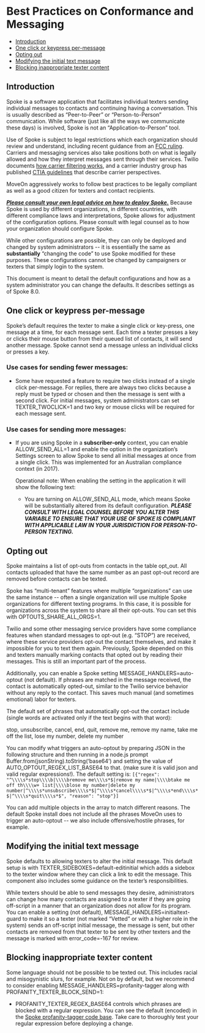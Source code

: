 # Best Practices on Conformance and Messaging

- [Introduction](#introduction)
- [One click or keypress per-message](#one-click-or-keypress-per-message)
- [Opting out](#opting-out)
- [Modifying the initial text message](#modifying-the-initial-text-message)
- [Blocking inappropriate texter content](#blocking-inappropriate-texter-content)

## Introduction

Spoke is a software application that facilitates individual texters sending individual messages to contacts and continuing having a conversation. This is usually described as “Peer-to-Peer” or “Person-to-Person” communication.  While software (just like all the ways we communicate these days) is involved, Spoke is not an “Application-to-Person” tool.

Use of Spoke is subject to legal restrictions which each organization should review and understand, including recent guidance from an [FCC ruling](https://docs.fcc.gov/public/attachments/DA-20-670A1.pdf). Carriers and messaging services also take positions both on what is legally allowed and how they interpret messages sent through their services.  Twilio documents [how carrier filtering works](https://support.twilio.com/hc/en-us/articles/223181848-How-Does-Carrier-Filtering-Work-), and a carrier industry group has published [CTIA guidelines](https://www.ctia.org/the-wireless-industry/industry-commitments/messaging-interoperability-sms-mms) that describe carrier perspectives.

MoveOn aggressively works to follow best practices to be legally compliant as well as a good citizen for texters and contact recipients.

<b><i><u>Please consult your own legal advice on how to deploy Spoke.</u></i></b> Because Spoke is used by different organizations, in different countries, with different compliance laws and interpretations, Spoke allows for adjustment of the configuration options.  Please consult with legal counsel as to how your organization should configure Spoke.

While other configurations are possible, they can only be deployed and changed by system administrators -- it is essentially the same as <b>substantially</b> “changing the code” to use Spoke modified for these purposes.  These configurations cannot be changed by campaigners or texters that simply login to the system.

This document is meant to detail the default configurations and how as a system administrator you can change the defaults. It describes settings as of Spoke 8.0.

## One click or keypress per-message

Spoke’s default requires the texter to make a single click or key-press, one message at a time, for each message sent. Each time a texter presses a key or clicks their mouse button from their queued list of contacts, it will send another message. Spoke cannot send a message unless an individual clicks or presses a key.

### Use cases for sending fewer messages:

* Some have requested a feature to require two clicks instead of a single click per-message.  For replies, there are always two clicks because a reply must be typed or chosen and then the message is sent with a second click. For initial messages, system administrators can set TEXTER_TWOCLICK=1 and two key or mouse clicks will be required for each message sent.

### Use cases for sending more messages:

* If you are using Spoke in a <b>subscriber-only</b> context, you can enable ALLOW_SEND_ALL=1 and enable the option in the organization’s Settings screen to allow Spoke to send all initial messages at once from a single click. This was implemented for an Australian compliance context (in 2017).

  Operational note: When enabling the setting in the application it will show the following text:

  * You are turning on ALLOW_SEND_ALL mode, which means Spoke will be substantially altered from its default configuration.  <b><i>PLEASE CONSULT WITH LEGAL COUNSEL BEFORE YOU ALTER THIS VARIABLE TO ENSURE THAT YOUR USE OF SPOKE IS COMPLIANT WITH APPLICABLE LAW IN YOUR JURISDICTION FOR PERSON-TO-PERSON TEXTING. </i></b>


## Opting out

Spoke maintains a list of opt-outs from contacts in the table opt_out. All contacts uploaded that have the same number as an past opt-out record are removed before contacts can be texted.  

Spoke has “multi-tenant” features where multiple “organizations” can use the same instance -- often a single organization will use multiple Spoke organizations for different texting programs. In this case, it is possible for organizations across the system to share all their opt-outs. You can set this with OPTOUTS_SHARE_ALL_ORGS=1.

Twilio and some other messaging service providers have some compliance features when standard messages to opt-out (e.g. “STOP”) are received, where these service providers opt-out the contact themselves, and make it impossible for you to text them again.  Previously, Spoke depended on this and texters manually marking contacts that opted out by reading their messages.  This is still an important part of the process.

Additionally, you can enable a Spoke setting MESSAGE_HANDLERS=auto-optout (not default). If phrases are matched in the message received, the contact is automatically opted-out, similar to the Twilio service behavior without any reply to the contact. This saves much manual (and sometimes emotional) labor for texters.

The default set of phrases that automatically opt-out the contact include (single words are activated only if the text begins with that word):

   stop, unsubscribe, cancel, end, quit, remove me, remove my name, take me off the list, lose my number, delete my number


You can modify what triggers an auto-optout by preparing JSON in the following structure and then running in a node.js prompt Buffer.from(jsonString).toString(‘base64’) and setting the value of AUTO_OPTOUT_REGEX_LIST_BASE64 to that. (make sure it is valid json and valid regular expressions!).  The default setting is:
    ```
    [{"regex": "^\\\\s*stop\\\\b|\\\\bremove me\\\\s*$|remove my name|\\\\btake me off th\\\\w+ list|\\\\blose my number|delete my number|^\\\\s*unsubscribe\\\\s*$|^\\\\s*cancel\\\\s*$|^\\\\s*end\\\\s*$|^\\\\s*quit\\\\s*$", "reason": "stop"}]
    ```

You can add multiple objects in the array to match different reasons. The default Spoke install does not include all the phrases MoveOn uses to trigger an auto-optout -- we also include offensive/hostile phrases, for example.


## Modifying the initial text message

Spoke defaults to allowing texters to alter the initial message. This default setup is with TEXTER_SIDEBOXES=default-editinitial which adds a sidebox to the texter window where they can click a link to edit the message. This component also includes some guidance on the texter’s responsibilities.

While texters should be able to send messages they desire, administrators can change how many contacts are assigned to a texter if they are going off-script in a manner that an organization does not allow for its program. You can enable a setting (not default), MESSAGE_HANDLERS=initialtext-guard to make it so a texter (not marked “Vetted” or with a higher role in the system) sends an off-script initial message, the message is sent, but other contacts are removed from that texter to be sent by other texters and the message is marked with error_code=-167 for review. 


## Blocking inappropriate texter content
Some language should not be possible to be texted out. This includes racial and misogynistic slurs, for example. Not on by default, but we recommend to consider enabling MESSAGE_HANDLERS=profanity-tagger along with PROFANITY_TEXTER_BLOCK_SEND=1:

* PROFANITY_TEXTER_REGEX_BASE64 controls which phrases are blocked with a regular expression.  You can see the default (encoded) in the [Spoke profanity-tagger code base](https://github.com/MoveOnOrg/Spoke/blob/main/src/extensions/message-handlers/profanity-tagger/index.js). Take care to thoroughly test your regular expression before deploying a change.


